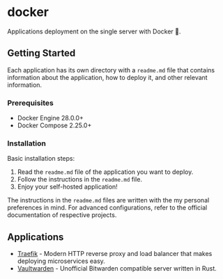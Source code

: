 # docker

Applications deployment on the single server with Docker 🐳.

## Getting Started

Each application has its own directory with a `readme.md` file that contains information about the application, how to deploy it, and other relevant information.

### Prerequisites

- Docker Engine 28.0.0+
- Docker Compose 2.25.0+

### Installation

Basic installation steps:

1. Read the `readme.md` file of the application you want to deploy.
2. Follow the instructions in the `readme.md` file.
3. Enjoy your self-hosted application!

The instructions in the `readme.md` files are written with the my personal preferences in mind.
For advanced configurations, refer to the official documentation of respective projects.

## Applications

- [Traefik](traefik/readme.md) - Modern HTTP reverse proxy and load balancer that makes deploying microservices easy.
- [Vaultwarden](vaultwarden/readme.md) - Unofficial Bitwarden compatible server written in Rust.
